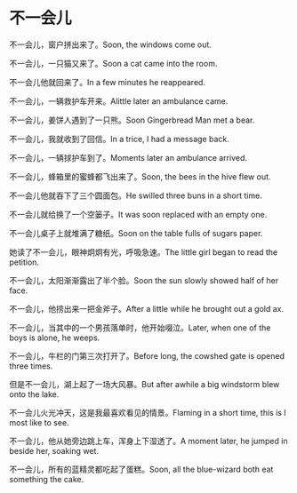 # 不一会儿

<p><span class="chinese">不一会儿，窗户拼出来了。</span><span class="english">Soon, the windows come out.</span></p>

<p><span class="chinese">不一会儿，一只猫又来了。</span><span class="english">Soon a cat came into the room.</span></p>

<p><span class="chinese">不一会儿他就回来了。</span><span class="english">In a few minutes he reappeared.</span></p>

<p><span class="chinese">不一会儿，一辆救护车开来。</span><span class="english">Alittle later an ambulance came.</span></p>

<p><span class="chinese">不一会儿，姜饼人遇到了一只熊。</span><span class="english">Soon Gingerbread Man met a bear.</span></p>

<p><span class="chinese">不一会儿，我就收到了回信。</span><span class="english">In a trice, I had a message back.</span></p>

<p><span class="chinese">不一会儿，一辆捄护车到了。</span><span class="english">Moments later an ambulance arrived.</span></p>

<p><span class="chinese">不一会儿，蜂箱里的蜜蜂都飞出来了。</span><span class="english">Soon, the bees in the hive flew out.</span></p>

<p><span class="chinese">不一会儿他就吞下了三个圆面包。</span><span class="english">He swilled three buns in a short time.</span></p>

<p><span class="chinese">不一会儿就给换了一个空篓子。</span><span class="english">It was soon replaced with an empty one.</span></p>

<p><span class="chinese">不一会儿桌子上就堆满了糖纸。</span><span class="english">Soon on the table fulls of sugars paper.</span></p>

<p><span class="chinese">她读了不一会儿，眼神炯炯有光，呼吸急速。</span><span class="english">The little girl began to read the petition.</span></p>

<p><span class="chinese">不一会儿，太阳渐渐露出了半个脸。</span><span class="english">Soon the sun slowly showed half of her face.</span></p>

<p><span class="chinese">不一会儿，他捞出来一把金斧子。</span><span class="english">After a little while he brought out a gold ax.</span></p>

<p><span class="chinese">不一会儿，当其中的一个男孩落单时，他开始啜泣。</span><span class="english">Later, when one of the boys is alone, he weeps.</span></p>

<p><span class="chinese">不一会儿，牛栏的门第三次打开了。</span><span class="english">Before long, the cowshed gate is opened three times.</span></p>

<p><span class="chinese">但是不一会儿，湖上起了一场大风暴。</span><span class="english">But after awhile a big windstorm blew onto the lake.</span></p>

<p><span class="chinese">不一会儿火光冲天，这是我最喜欢看见的情景。</span><span class="english">Flaming in a short time, this is I most like to see.</span></p>

<p><span class="chinese">不一会儿，他从她旁边跳上车，浑身上下湿透了。</span><span class="english">A moment later, he jumped in beside her, soaking wet.</span></p>

<p><span class="chinese">不一会儿，所有的蓝精灵都吃起了蛋糕。</span><span class="english">Soon, all the blue-wizard both eat something the cake.</span></p>

